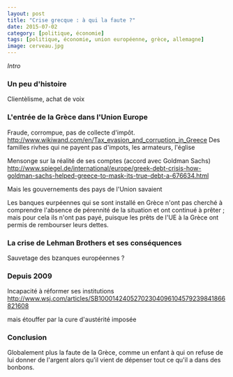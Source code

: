 ```yaml
---
layout: post
title: "Crise grecque : à qui la faute ?"
date: 2015-07-02
category: [politique, économie]
tags: [politique, économie, union européenne, grèce, allemagne]
image: cerveau.jpg
---
```


*Intro*

<!--more-->

### Un peu d'histoire ###
Clientèlisme, achat de voix
### L'entrée de la Grèce dans l'Union Europe ###
Fraude, corrompue, pas de collecte d'impôt.
http://www.wikiwand.com/en/Tax_evasion_and_corruption_in_Greece
Des familles rivhes qui ne payent pas d'impots, les armateurs, l'église

Mensonge sur la réalité de ses comptes (accord avec Goldman Sachs)
http://www.spiegel.de/international/europe/greek-debt-crisis-how-goldman-sachs-helped-greece-to-mask-its-true-debt-a-676634.html

Mais les gouvernements des pays de l'Union savaient

Les banques eurpéennes qui se sont installé en  Grèce n'ont pas cherché à comprendre l'absence de pérennité de la situation et ont continué à prêter ; mais pour cela ils n'ont pas payé, puisque les prêts de l'UE à la Grèce ont permis de rembourser leurs dettes.

### La crise de Lehman Brothers et ses conséquences ###
Sauvetage des bzanques européennes ?

### Depuis 2009 ###
Incapacité à réformer ses institutions 
http://www.wsj.com/articles/SB10001424052702304096104579239841866821608

mais étouffer par la cure d'austérité imposée	


### Conclusion ###

Globalement plus la faute de la Grèce, comme un enfant à qui on refuse de lui donner de l'argent alors qu'il vient de dépenser tout ce qu'il a dans des bonbons.